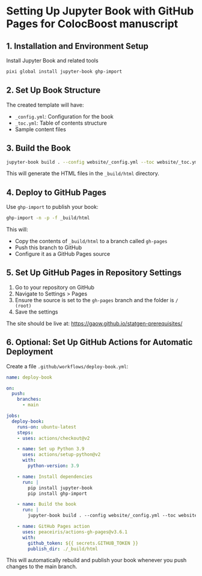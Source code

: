 
# Setting Up Jupyter Book with GitHub Pages for ColocBoost manuscript


## 1. Installation and Environment Setup

Install Jupyter Book and related tools

```bash
pixi global install jupyter-book ghp-import
```

## 2. Set Up Book Structure

The created template will have:
- `_config.yml`: Configuration for the book
- `_toc.yml`: Table of contents structure
- Sample content files

## 3. Build the Book


```bash
jupyter-book build . --config website/_config.yml --toc website/_toc.yml
```

This will generate the HTML files in the `_build/html` directory.

## 4. Deploy to GitHub Pages

Use `ghp-import` to publish your book:

```bash
ghp-import -n -p -f _build/html
```

This will:
- Copy the contents of `_build/html` to a branch called `gh-pages`
- Push this branch to GitHub
- Configure it as a GitHub Pages source

## 5. Set Up GitHub Pages in Repository Settings

1. Go to your repository on GitHub
2. Navigate to Settings > Pages
3. Ensure the source is set to the `gh-pages` branch and the folder is `/ (root)`
4. Save the settings

The site should be live at: https://gaow.github.io/statgen-prerequisites/

## 6. Optional: Set Up GitHub Actions for Automatic Deployment

Create a file `.github/workflows/deploy-book.yml`:

```yaml
name: deploy-book

on:
  push:
    branches:
      - main

jobs:
  deploy-book:
    runs-on: ubuntu-latest
    steps:
    - uses: actions/checkout@v2

    - name: Set up Python 3.9
      uses: actions/setup-python@v2
      with:
        python-version: 3.9

    - name: Install dependencies
      run: |
        pip install jupyter-book
        pip install ghp-import

    - name: Build the book
      run: |
        jupyter-book build . --config website/_config.yml --toc website/_toc.yml

    - name: GitHub Pages action
      uses: peaceiris/actions-gh-pages@v3.6.1
      with:
        github_token: ${{ secrets.GITHUB_TOKEN }}
        publish_dir: ./_build/html
```

This will automatically rebuild and publish your book whenever you push changes to the main branch.

